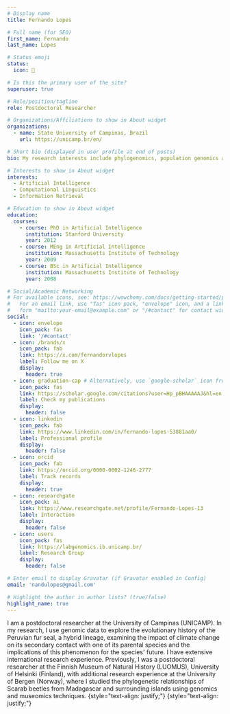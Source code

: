```yaml
---
# Display name
title: Fernando Lopes

# Full name (for SEO)
first_name: Fernando
last_name: Lopes

# Status emoji
status:
  icon: 🧬

# Is this the primary user of the site?
superuser: true

# Role/position/tagline
role: Postdoctoral Researcher

# Organizations/Affiliations to show in About widget
organizations:
  - name: State University of Campinas, Brazil
    url: https://unicamp.br/en/

# Short bio (displayed in user profile at end of posts)
bio: My research interests include phylogenomics, population genomics and introgression.

# Interests to show in About widget
interests:
  - Artificial Intelligence
  - Computational Linguistics
  - Information Retrieval

# Education to show in About widget
education:
  courses:
    - course: PhD in Artificial Intelligence
      institution: Stanford University
      year: 2012
    - course: MEng in Artificial Intelligence
      institution: Massachusetts Institute of Technology
      year: 2009
    - course: BSc in Artificial Intelligence
      institution: Massachusetts Institute of Technology
      year: 2008

# Social/Academic Networking
# For available icons, see: https://wowchemy.com/docs/getting-started/page-builder/#icons
#   For an email link, use "fas" icon pack, "envelope" icon, and a link in the
#   form "mailto:your-email@example.com" or "/#contact" for contact widget.
social:
  - icon: envelope
    icon_pack: fas
    link: '/#contact'
  - icon: /brands/x
    icon_pack: fab
    link: https://x.com/fernandorvlopes
    label: Follow me on X 
    display:
      header: true
  - icon: graduation-cap # Alternatively, use `google-scholar` icon from `ai` icon pack
    icon_pack: fas
    link: https://scholar.google.com/citations?user=Hp_pBHAAAAAJ&hl=en
    label: Check my publications
    display:
      header: false
  - icon: linkedin
    icon_pack: fab
    link: https://www.linkedin.com/in/fernando-lopes-53881aa0/
    label: Professional profile
    display:
      header: false
  - icon: orcid
    icon_pack: fab
    link: https://orcid.org/0000-0002-1246-2777
    label: Track records
    display:
      header: true
  - icon: researchgate
    icon_pack: ai
    link: https://www.researchgate.net/profile/Fernando-Lopes-13
    label: Interaction
    display:
      header: false
  - icon: users
    icon_pack: fas
    link: https://labgenomics.ib.unicamp.br/
    label: Research Group
    display:
      header: false

# Enter email to display Gravatar (if Gravatar enabled in Config)
email: 'nandulopes@gmail.com'

# Highlight the author in author lists? (true/false)
highlight_name: true
---
```


I am a postdoctoral researcher at the University of Campinas (UNICAMP). In my research, I use genomic data to explore the evolutionary history of the Peruvian fur seal, a hybrid lineage, examining the impact of climate change on its secondary contact with one of its parental species and the implications of this phenomenon for the species' future. I have extensive international research experience. Previously, I was a postdoctoral researcher at the Finnish Museum of Natural History (LUOMUS), University of Helsinki (Finland), with additional research experience at the University of Bergen (Norway), where I studied the phylogenetic relationships of Scarab beetles from Madagascar and surrounding islands using genomics and museomics techniques.
{style="text-align: justify;"}
{style="text-align: justify;"}

